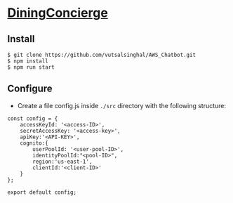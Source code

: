 # [DiningConcierge](https://vutsalsinghal.github.io/AWS_Chatbot)

## Install
```
$ git clone https://github.com/vutsalsinghal/AWS_Chatbot.git
$ npm install
$ npm run start
```

## Configure
- Create a file config.js inside `./src` directory with the following structure:
```
const config = {
    accessKeyId: '<access-ID>',
    secretAccessKey: '<access-key>',
    apiKey:'<API-KEY>',
    cognito:{
        userPoolId: '<user-pool-ID>',
        identityPoolId:"<pool-ID>",
        region:'us-east-1',
        clientId:'<client-ID>'
    }
};

export default config;
```

